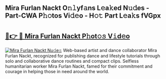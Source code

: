 ## Mira Furlan Nackt O𝚗𝚕yf𝚊ns L𝚎a𝚔ed N𝚞𝚍es - Part-CWA P𝚑𝚘tos Vi𝚍𝚎o - H𝚘𝚝 Part L𝚎a𝚔s fVGpx

# <h2><a href="http://kfdb788.oniu.top/?m=Mira+Furlan+Nackt">🔗👉 🔴 Mira Furlan Nackt P𝚑ot𝚘𝚜 V𝚒d𝚎o</a></h2>

[![Mira Furlan Nackt Nu𝚍e𝚜](https://i.imgur.com/0qMVB7G.gif)](http://kfdb788.oniu.top/?m=Mira+Furlan+Nackt)
Web-based artist and dance collaborator Mira Furlan Nackt, recognized for publishing dance and lifestyle tutorials through solo and collaborative dance routines and compact clips. Selfless humanitarian worker Mira Furlan Nackt, famed for their commitment and courage in helping those in need around the world.  

